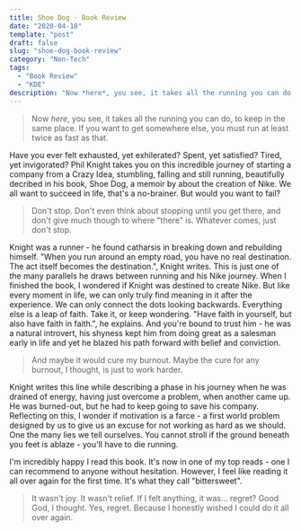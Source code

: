 ```yaml
---
title: Shoe Dog - Book Review
date: "2020-04-18"
template: "post"
draft: false
slug: "shoe-dog-book-review"
category: "Non-Tech"
tags:
  - "Book Review"
  - "KDE"
description: "Now *here*, you see, it takes all the running you can do, to keep in the same place. If you want to get somewhere else, you must run at least twice as fast as that."
---
```


> Now _here_, you see, it takes all the running you can do, to keep in the same place. If you want to get somewhere else, you must run at least twice as fast as that.

Have you ever felt exhausted, yet exhilerated? Spent, yet satisfied? Tired, yet invigorated? Phil Knight takes you on this incredible journey of starting a company from a Crazy Idea, stumbling, falling and still running, beautifully decribed in his book, Shoe Dog, a memoir by about the creation of Nike. We all want to succeed in life, that's a no-brainer. But would you want to fail?

> Don't stop. Don't even think about stopping until you get there, and don't give much though to where "there" is. Whatever comes, just don't stop.

Knight was a runner - he found catharsis in breaking down and rebuilding himself. "When you run around an empty road, you have no real destination. The act itself becomes the destination.", Knight writes. This is just one of the many parallels he draws between running and his Nike journey. When I finished the book, I wondered if Knight was destined to create Nike. But like every moment in life, we can only truly find meaning in it after the experience. We can only connect the dots looking backwards. Everything else is a leap of faith. Take it, or keep wondering. "Have faith in yourself, but also have faith in faith.", he explains. And you're bound to trust him - he was a natural introvert, his shyness kept him from doing great as a salesman early in life and yet he blazed his path forward with belief and conviction.

> And maybe it would cure my burnout. Maybe the cure for any burnout, I thought, is just to work harder.

Knight writes this line while describing a phase in his journey when he was drained of energy, having just overcome a problem, when another came up. He was burned-out, but he had to keep going to save his company. Reflecting on this, I wonder if motivation is a farce - a first world problem designed by us to give us an excuse for not working as hard as we should. One the many lies we tell ourselves. You cannot stroll if the ground beneath you feet is ablaze - you'll have to die running.

I'm incredibly happy I read this book. It's now in one of my top reads - one I can recommend to anyone without hesitation. However, I feel like reading it all over again for the first time. It's what they call "bittersweet".

> It wasn't joy. It wasn't relief. If I felt anything, it was... regret? Good God, I thought. Yes, regret. Because I honestly wished I could do it all over again.
